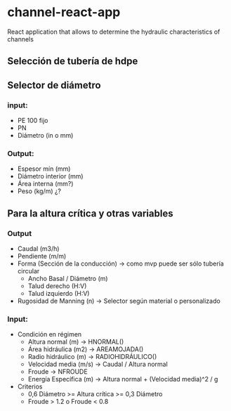 # channel-react-app
React application that allows to determine the hydraulic characteristics of channels

## Selección de tubería de hdpe

## Selector de diámetro

### input: 
- PE 100 fijo
- PN
- Diámetro (in o mm)

### Output:
- Espesor mín (mm)
- Diámetro interior (mm)
- Área interna (mm?) 
- Peso (kg/m) ¿?

## Para la altura crítica y otras variables
### Output
- Caudal (m3/h)
- Pendiente (m/m)
- Forma (Sección de la conducción) -> como mvp puede ser sólo tubería circular
  - Ancho Basal / Diámetro (m)
  - Talud derecho (H:V)
  - Talud  izquierdo  (H:V)
- Rugosidad de Manning (n) -> Selector según material o personalizado
### Input:
- Condición en régimen
  - Altura normal (m) -> HNORMAL()
  - Área hidráulica (m2) -> AREAMOJADA()
  - Radio hidráulico (m) -> RADIOHIDRÁULICO()
  - Velocidad media (m/s) -> Caudal / Altura normal 
  - Froude -> NFROUDE
  - Energía Específica (m) ->  Altura normal +  (Velocidad media)^2 / g 
- Criterios
  - 0,6  Diámetro   >=  Altura crítica >=  0,3 Diámetro 
  - Froude > 1.2 o  Froude  <  0.8